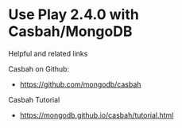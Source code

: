 # Use Play 2.4.0 with Casbah/MongoDB

Helpful and related links

Casbah on Github:

- https://github.com/mongodb/casbah

Casbah Tutorial

- https://mongodb.github.io/casbah/tutorial.html
